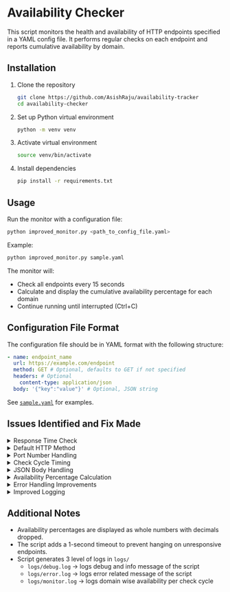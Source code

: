 # Availability Checker

This script monitors the health and availability of HTTP endpoints specified in a YAML config file. It performs regular checks on each endpoint and reports cumulative availability by domain.

## Installation

1. Clone the repository
   ```bash
   git clone https://github.com/AsishRaju/availability-tracker
   cd availability-checker
   ```
2. Set up Python virtual environment
   ```bash
   python -m venv venv
   ```
3. Activate virtual environment
   ```bash
   source venv/bin/activate
   ```
4. Install dependencies
   ```bash
   pip install -r requirements.txt
   ```

## Usage

Run the monitor with a configuration file:

```bash
python improved_monitor.py <path_to_config_file.yaml>
```

Example:

```bash
python improved_monitor.py sample.yaml
```

The monitor will:

- Check all endpoints every 15 seconds
- Calculate and display the cumulative availability percentage for each domain
- Continue running until interrupted (Ctrl+C)

## Configuration File Format

The configuration file should be in YAML format with the following structure:

```yaml
- name: endpoint_name
  url: https://example.com/endpoint
  method: GET # Optional, defaults to GET if not specified
  headers: # Optional
    content-type: application/json
  body: '{"key":"value"}' # Optional, JSON string
```

See [`sample.yaml`](https://github.com/AsishRaju/availability-tracker/blob/main/sample.yaml) for examples.

## Issues Identified and Fix Made

<details>
  <summary>Response Time Check</summary>

<br>

> **Issue:** The original code didn't check if endpoints responded within 500ms as required.

> **Fix:** Added response time measurement and included it in the availability criteria. Endpoints must respond in less than 500ms to be considered "UP". [view code](https://github.com/AsishRaju/availability-tracker/blob/d8643f988a1df8d72a6b241f083f974c22e14a83/lib/monitor.py#L24)

</details>

<details>
  <summary>Default HTTP Method</summary>

<br>

> **Issue:** The original code didn't set GET as the default method when not specified.

> **Fix:** Set GET as the default method when not provided in the configuration. [view code](https://github.com/AsishRaju/availability-tracker/blob/d8643f988a1df8d72a6b241f083f974c22e14a83/lib/monitor.py#L13)

</details>

<details>
  <summary>Port Number Handling</summary>

<br>

> **Issue:** The domain extraction didn't properly ignore port numbers.

> **Fix:** Used simple urllib.parse to extract hostname.[view code](https://github.com/AsishRaju/availability-tracker/blob/d8643f988a1df8d72a6b241f083f974c22e14a83/lib/utils.py#L6)

</details>

<details>
  <summary>Check Cycle Timing</summary>

<br>

**Issue:** The code used a fixed sleep time of 15 seconds, which doesn't account for the time spent processing endpoints.

**Fix:** Calculate the processing time and adjust the sleep duration to maintain a consistent 15-second cycle. [view code](https://github.com/AsishRaju/availability-tracker/blob/d8643f988a1df8d72a6b241f083f974c22e14a83/lib/monitor.py#L61)

</details>

<details>
  <summary>JSON Body Handling</summary>

<br>

**Issue:** The YAML example suggests body may be provided as a JSON string, but the code was passing it directly as a JSON object.

**Fix:** Added parsing of JSON strings to proper objects before sending requests. [view code](https://github.com/AsishRaju/availability-tracker/blob/d8643f988a1df8d72a6b241f083f974c22e14a83/lib/utils.py#L8)

</details>

<details>
  <summary>Availability Percentage Calculation</summary>

<br>

**Issue:** The code was rounding the availability percentage but not dropping decimal points as required.

**Fix:** Changed to integer casting to drop decimal points. [view code](https://github.com/AsishRaju/availability-tracker/blob/d8643f988a1df8d72a6b241f083f974c22e14a83/lib/monitor.py#L55)

</details>

<details>
  <summary>Error Handling Improvements</summary>

<br>

**Issue:** Limited error handling in the original code.

**Fix:** Added better exception handling for various potential issues. [view code](https://github.com/AsishRaju/availability-tracker/blob/main/lib/config.py)

</details>

<details>
  <summary>Improved Logging</summary>

<br>

**Issue:** Basic logging in the original code.

**Fix:** Added timestamps and more detailed information to the logs. [view code](https://github.com/AsishRaju/availability-tracker/blob/main/lib/logging_config.py)

</details>

## Additional Notes

- Availability percentages are displayed as whole numbers with decimals dropped.
- The script adds a 1-second timeout to prevent hanging on unresponsive endpoints.
- Script generates 3 level of logs in `logs/`
  - `logs/debug.log` -> logs debug and info message of the script
  - `logs/error.log` -> logs error related message of the script
  - `logs/monitor.log` -> logs domain wise availability per check cycle
